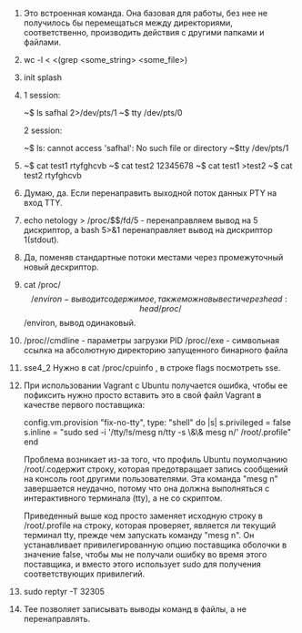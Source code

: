 1.	Это встроенная команда. Она базовая для работы, без нее не получилось бы перемещаться между 
	директориями, соответственно, производить действия с другими папками и файлами.
	
2.	wc -l < <(grep <some_string> <some_file>)

3.	init splash

4.	1 session:

	~$ ls safhal 2>/dev/pts/1 
	~$ tty 
	/dev/pts/0

	2 session:

	~$ ls: cannot access 'safhal': No such file or directory 
	~$tty 
	/dev/pts/1 

5.	~$ cat test1
	rtyfghcvb
	~$ cat test2
	12345678
	~$ cat test1 >test2
	~$ cat test2
	rtyfghcvb

6. Думаю, да. Если перенаправить выходной поток данных PTY на вход TTY.

7. echo netology > /proc/$$/fd/5 - перенаправляем вывод на 5 дискриптор,
	а bash 5>&1 перенаправляет вывод на дискриптор 1(stdout).
	
8. Да, поменяв стандартные потоки местами через промежуточный новый дескриптор.	

9. cat /proc/$$/environ - выводит содержимое, также можно вывести через head: head /proc/$$/environ, вывод одинаковый.

10. /proc/<PID>/cmdline - параметры загрузки PID
    /proc/<PID>/exe - символьная ссылка на абсолютную директорию запущенного бинарного файла

11. sse4_2 Нужно в cat /proc/cpuinfo , в строке flags посмотреть sse.

12. При использовании Vagrant с Ubuntu получается ошибка, чтобы ее пофиксить нужно
	просто вставить это в свой файл Vagrant в качестве первого поставщика:

	config.vm.provision "fix-no-tty", type: "shell" do |s|
	s.privileged = false
		s.inline = "sudo sed -i '/tty/!s/mesg n/tty -s \\&\\& mesg n/' /root/.profile"
	end

	Проблема возникает из-за того, что профиль Ubuntu поумолчанию /root/.содержит строку, которая предотвращает запись
	сообщений на консоль root другими пользователями. Эта команда "mesg n" завершается неудачно, потому что она должна
	выполняться с интерактивного терминала (tty), а не со скриптом.

	Приведенный выше код просто заменяет исходную строку в /root/.profile на строку, которая проверяет, является ли текущий
	терминал tty, прежде чем запускать команду "mesg n". Он устанавливает привилегированную опцию поставщика оболочки в 
	значение false, чтобы мы не получали ошибку во время этого поставщика, и вместо этого использует sudo для получения 
	соответствующих привилегий.
	
13.	sudo reptyr -T 32305

14.	Тее позволяет записывать выводы команд в файлы, а не перенаправлять.	

